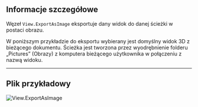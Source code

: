 ## Informacje szczegółowe
Węzeł `View.ExportAsImage` eksportuje dany widok do danej ścieżki w postaci obrazu.

W poniższym przykładzie do eksportu wybierany jest domyślny widok 3D z bieżącego dokumentu. Ścieżka jest tworzona przez wyodrębnienie folderu „Pictures” (Obrazy) z komputera bieżącego użytkownika w połączeniu z nazwą widoku.

___
## Plik przykładowy

![View.ExportAsImage](./Revit.Elements.Views.View.ExportAsImage_img.jpg)
